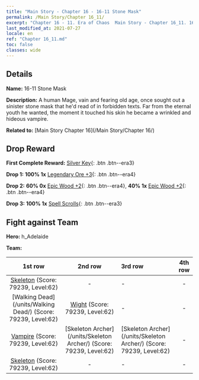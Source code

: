 ```yaml
---
title: "Main Story - Chapter 16 - 16-11 Stone Mask"
permalink: /Main Story/Chapter 16_11/
excerpt: "Chapter 16 - 11. Era of Chaos  Main Story - Chapter 16_11. 16-11 Stone Mask"
last_modified_at: 2021-07-27
locale: en
ref: "Chapter 16_11.md"
toc: false
classes: wide
---
```


## Details

 **Name:** 16-11 Stone Mask

 **Description:** A human Mage, vain and fearing old age, once sought out a sinister stone mask that he'd read of in forbidden texts. Far from the eternal youth he wanted, the moment it touched his skin he became a wrinkled and hideous vampire.

 **Related to:** [Main Story Chapter 16](/Main Story/Chapter 16/)

## Drop Reward

 **First Complete Reward:** [Silver Key](/Items/con_693/){: .btn .btn--era3}

 **Drop 1:** **100% 1x** [Legendary Ore +3](/Items/mat_54/){: .btn .btn--era4}

 **Drop 2:** **60% 0x** [Epic Wood +2](/Items/mat_48/){: .btn .btn--era4}, **40% 1x** [Epic Wood +2](/Items/mat_48/){: .btn .btn--era4}

 **Drop 3:** **100% 1x** [Spell Scrolls](/Items/con_694/){: .btn .btn--era3}


## Fight against Team
 **Hero:** h_Adelaide

 **Team:**


  | 1st row | 2nd row | 3rd row | 4th row |
  |:----:|:----:|:----|:----:|
  | [Skeleton](/units/Skeleton/) (Score: 79239, Level:62)  | - | - | - |
  | [Walking Dead](/units/Walking Dead/) (Score: 79239, Level:62)  | [Wight](/units/Wight/) (Score: 79239, Level:62)  | - | - |
  | [Vampire](/units/Vampire/) (Score: 79239, Level:62)  | [Skeleton Archer](/units/Skeleton Archer/) (Score: 79239, Level:62)  | [Skeleton Archer](/units/Skeleton Archer/) (Score: 79239, Level:62)  | - |
  | [Skeleton](/units/Skeleton/) (Score: 79239, Level:62)  | - | - | - |


